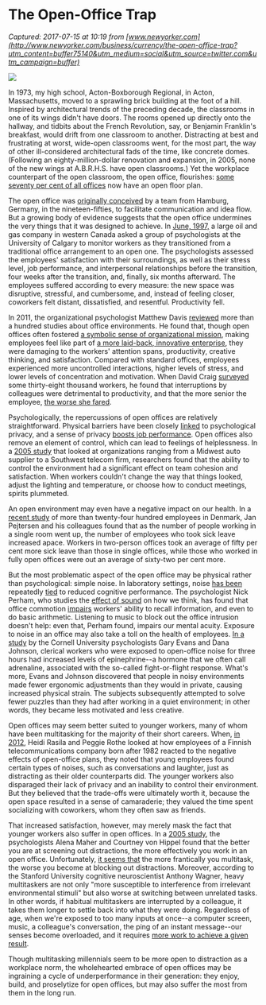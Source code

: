 # The Open-Office Trap

_Captured: 2017-07-15 at 10:19 from [www.newyorker.com](http://www.newyorker.com/business/currency/the-open-office-trap?utm_content=buffer75140&utm_medium=social&utm_source=twitter.com&utm_campaign=buffer)_

![](https://media.newyorker.com/photos/59096507019dfc3494ea097b/master/w_649,c_limit/KONNIKOVA-Open-Office.jpg)

In 1973, my high school, Acton-Boxborough Regional, in Acton, Massachusetts, moved to a sprawling brick building at the foot of a hill. Inspired by architectural trends of the preceding decade, the classrooms in one of its wings didn't have doors. The rooms opened up directly onto the hallway, and tidbits about the French Revolution, say, or Benjamin Franklin's breakfast, would drift from one classroom to another. Distracting at best and frustrating at worst, wide-open classrooms went, for the most part, the way of other ill-considered architectural fads of the time, like concrete domes. (Following an eighty-million-dollar renovation and expansion, in 2005, none of the new wings at A.B.R.H.S. have open classrooms.) Yet the workplace counterpart of the open classroom, the open office, flourishes: [some seventy per cent of all offices](http://www.emeraldinsight.com/toc/f/21/1%2F2) now have an open floor plan.

The open office was [originally conceived](http://dwp.bigplanet.com/pdkconsulting/nss-folder/pdfdownloads1/New_DuffyTanis1993.pdf) by a team from Hamburg, Germany, in the nineteen-fifties, to facilitate communication and idea flow. But a growing body of evidence suggests that the open office undermines the very things that it was designed to achieve. In [June, 1997,](http://eab.sagepub.com/content/34/3/279) a large oil and gas company in western Canada asked a group of psychologists at the University of Calgary to monitor workers as they transitioned from a traditional office arrangement to an open one. The psychologists assessed the employees' satisfaction with their surroundings, as well as their stress level, job performance, and interpersonal relationships before the transition, four weeks after the transition, and, finally, six months afterward. The employees suffered according to every measure: the new space was disruptive, stressful, and cumbersome, and, instead of feeling closer, coworkers felt distant, dissatisfied, and resentful. Productivity fell.

In 2011, the organizational psychologist Matthew Davis [reviewed](http://onlinelibrary.wiley.com/doi/10.1002/9781119992592.ch6/summary) more than a hundred studies about office environments. He found that, though open offices often fostered [a symbolic sense of organizational mission](http://www.jstor.org/discover/10.2307/258440?uid=3739696&uid=2&uid=4&uid=3739256&sid=21103197970797), making employees feel like part of [a more laid-back, innovative enterprise](http://www.amazon.com/organization-architecture-innovation-thomas-allen/dp/0750682361), they were damaging to the workers' attention spans, productivity, creative thinking, and satisfaction. Compared with standard offices, employees experienced more uncontrolled interactions, higher levels of stress, and lower levels of concentration and motivation. When David Craig [surveyed](http://lubswww.leeds.ac.uk/fileadmin/webfiles/cstsd/Images/PowerPoint_Presentations/Time_use_and_time_loss_-_DEGW_7Aug2010_-_FINAL.pdf) some thirty-eight thousand workers, he found that interruptions by colleagues were detrimental to productivity, and that the more senior the employee, [the worse she fared](http://www.jstor.org/discover/10.2307/255498?uid=3739696&uid=2&uid=4&uid=3739256&sid=21103198134427).

Psychologically, the repercussions of open offices are relatively straightforward. Physical barriers have been closely [linked](http://www.jstor.org/discover/10.2307/255498?uid=3739696&uid=2&uid=4&uid=3739256&sid=21103198134427) to psychological privacy, and a sense of privacy [boosts job performance](http://www.jstor.org/discover/10.2307/255498?uid=3739696&uid=2&uid=4&uid=3739256&sid=21103198134427). Open offices also remove an element of control, which can lead to feelings of helplessness. In a [2005 study](http://www.sciencedirect.com/science/article/pii/S0272494405000538) that looked at organizations ranging from a Midwest auto supplier to a Southwest telecom firm, researchers found that the ability to control the environment had a significant effect on team cohesion and satisfaction. When workers couldn't change the way that things looked, adjust the lighting and temperature, or choose how to conduct meetings, spirits plummeted.

An open environment may even have a negative impact on our health. In a [recent study](http://www.ncbi.nlm.nih.gov/pubmed/21528171) of more than twenty-four hundred employees in Denmark, Jan Pejtersen and his colleagues found that as the number of people working in a single room went up, the number of employees who took sick leave increased apace. Workers in two-person offices took an average of fifty per cent more sick leave than those in single offices, while those who worked in fully open offices were out an average of sixty-two per cent more.

But the most problematic aspect of the open office may be physical rather than psychological: simple noise. In laboratory settings, noise [has been](http://eab.sagepub.com/content/40/2/151.abstract) repeatedly [tied](http://www.sciencedirect.com/science/article/pii/S0272494408000728) to reduced cognitive performance. The psychologist Nick Perham, who studies the [effect of sound](http://onlinelibrary.wiley.com/doi/10.1002/acp.2826/abstract) on how we think, has found that office commotion [impairs](http://www.ncbi.nlm.nih.gov/pubmed/23412582) workers' ability to recall information, and even to do basic arithmetic. Listening to music to block out the office intrusion doesn't help: even that, Perham found, impairs our mental acuity. Exposure to noise in an office may also take a toll on the health of employees. [In a study](http://www.ncbi.nlm.nih.gov/pubmed/11055149) by the Cornell University psychologists Gary Evans and Dana Johnson, clerical workers who were exposed to open-office noise for three hours had increased levels of epinephrine--a hormone that we often call adrenaline, associated with the so-called fight-or-flight response. What's more, Evans and Johnson discovered that people in noisy environments made fewer ergonomic adjustments than they would in private, causing increased physical strain. The subjects subsequently attempted to solve fewer puzzles than they had after working in a quiet environment; in other words, they became less motivated and less creative.

Open offices may seem better suited to younger workers, many of whom have been multitasking for the majority of their short careers. When, [in 2012](http://www.emeraldinsight.com/journals.htm?articleid=17035725), Heidi Rasila and Peggie Rothe looked at how employees of a Finnish telecommunications company born after 1982 reacted to the negative effects of open-office plans, they noted that young employees found certain types of noises, such as conversations and laughter, just as distracting as their older counterparts did. The younger workers also disparaged their lack of privacy and an inability to control their environment. But they believed that the trade-offs were ultimately worth it, because the open space resulted in a sense of camaraderie; they valued the time spent socializing with coworkers, whom they often saw as friends.

That increased satisfaction, however, may merely mask the fact that younger workers also suffer in open offices. In a [2005 study](http://www.informedesign.org/Rs_detail.aspx?rsId=2366), the psychologists Alena Maher and Courtney von Hippel found that the better you are at screening out distractions, the more effectively you work in an open office. Unfortunately, [it seems that](http://www.pnas.org/content/106/37/15583.full) the more frantically you multitask, the worse you become at blocking out distractions. Moreover, according to the Stanford University cognitive neuroscientist Anthony Wagner, heavy multitaskers are not only "more susceptible to interference from irrelevant environmental stimuli" but also worse at switching between unrelated tasks. In other words, if habitual multitaskers are interrupted by a colleague, it takes them longer to settle back into what they were doing. Regardless of age, when we're exposed to too many inputs at once--a computer screen, music, a colleague's conversation, the ping of an instant message--our senses become overloaded, and it requires [more work to achieve a given result](http://onlinelibrary.wiley.com/doi/10.1002/9781119992592.ch6/summary).

Though multitasking millennials seem to be more open to distraction as a workplace norm, the wholehearted embrace of open offices may be ingraining a cycle of underperformance in their generation: they enjoy, build, and proselytize for open offices, but may also suffer the most from them in the long run.
